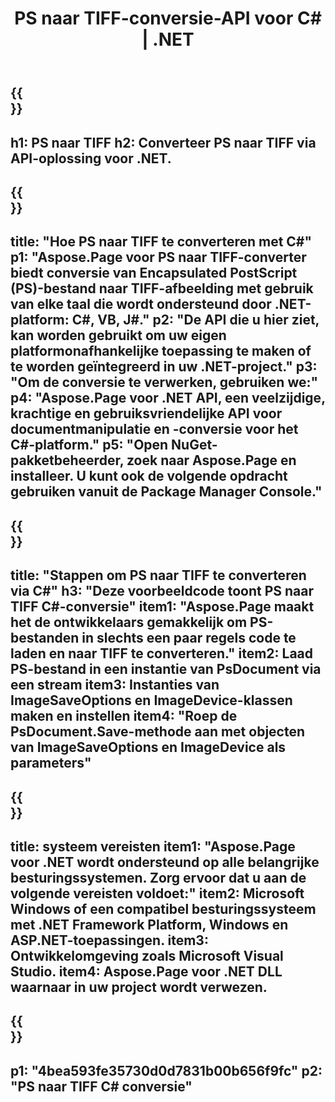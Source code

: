 ﻿---
translation: true
template: /_templates/_conversion-child-net.md
title: PS naar TIFF-conversie-API voor C# |  .NET
url: /net/conversion/ps-to-tiff/
description: Voorbeeldcode voor conversie van PS naar TIFF C#. Gebruik API-voorbeeldcode voor batch-PS-bestanden naar TIFF-conversie binnen VB.NET, Asp.NET of een op .NET gebaseerde toepassing.
informat: PS
outformat: TIFF
otherformats: XPS EPS
---

{{<section banner>}}
---
h1: PS naar TIFF
h2: Converteer PS naar TIFF via API-oplossing voor .NET.
---

{{<section overview>}}
---
title: "Hoe PS naar TIFF te converteren met C#"
p1: "Aspose.Page voor PS naar TIFF-converter biedt conversie van Encapsulated PostScript (PS)-bestand naar TIFF-afbeelding met gebruik van elke taal die wordt ondersteund door .NET-platform: C#, VB, J#."
p2: "De API die u hier ziet, kan worden gebruikt om uw eigen platformonafhankelijke toepassing te maken of te worden geïntegreerd in uw .NET-project."
p3: "Om de conversie te verwerken, gebruiken we:"
p4: "Aspose.Page voor .NET API, een veelzijdige, krachtige en gebruiksvriendelijke API voor documentmanipulatie en -conversie voor het C#-platform."
p5: "Open NuGet-pakketbeheerder, zoek naar Aspose.Page en installeer. U kunt ook de volgende opdracht gebruiken vanuit de Package Manager Console."
---

{{<section feature1>}}
---
title: "Stappen om PS naar TIFF te converteren via C#"
h3: "Deze voorbeeldcode toont PS naar TIFF C#-conversie"
item1: "Aspose.Page maakt het de ontwikkelaars gemakkelijk om PS-bestanden in slechts een paar regels code te laden en naar TIFF te converteren."
item2: Laad PS-bestand in een instantie van PsDocument via een stream
item3: Instanties van ImageSaveOptions en ImageDevice-klassen maken en instellen
item4: "Roep de PsDocument.Save-methode aan met objecten van ImageSaveOptions en ImageDevice als parameters"
---

{{<section feature2>}}
---
title: systeem vereisten
item1: "Aspose.Page voor .NET wordt ondersteund op alle belangrijke besturingssystemen. Zorg ervoor dat u aan de volgende vereisten voldoet:"
item2: Microsoft Windows of een compatibel besturingssysteem met .NET Framework Platform, Windows en ASP.NET-toepassingen.
item3: Ontwikkelomgeving zoals Microsoft Visual Studio.
item4: Aspose.Page voor .NET DLL waarnaar in uw project wordt verwezen.
---

{{<section gist>}}
---
p1: "4bea593fe35730d0d7831b00b656f9fc"
p2: "PS naar TIFF C# conversie"
---

